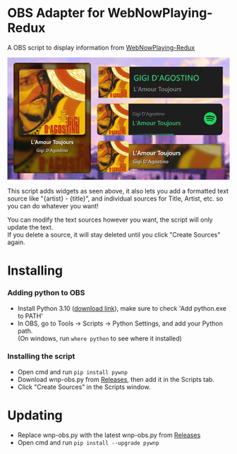 # OBS Adapter for WebNowPlaying-Redux
A OBS script to display information from [WebNowPlaying-Redux](https://github.com/keifufu/WebNowPlaying-Redux)

![widgets](./images/widgets.jpg)

This script adds widgets as seen above, it also lets you add a formatted text source like "{artist} - {title}", and individual sources for Title, Artist, etc. so you can do whatever you want!

You can modify the text sources however you want, the script will only update the text.  
If you delete a source, it will stay deleted until you click "Create Sources" again.

# Installing
### Adding python to OBS
- Install Python 3.10 ([download link](https://www.python.org/downloads/release/python-31010/)), make sure to check 'Add python.exe to PATH'
- In OBS, go to Tools -> Scripts -> Python Settings, and add your Python path.  
  (On windows, run `where python` to see where it installed)
### Installing the script
- Open cmd and run `pip install pywnp`
- Download wnp-obs.py from [Releases](https://github.com/keifufu/WebNowPlaying-Redux-OBS/releases/latest), then add it in the Scripts tab.
- Click "Create Sources" in the Scripts window.

# Updating
- Replace wnp-obs.py with the latest wnp-obs.py from [Releases](https://github.com/keifufu/WebNowPlaying-Redux-OBS/releases/latest)
- Open cmd and run `pip install --upgrade pywnp`